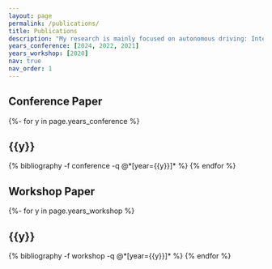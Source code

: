 ```yaml
---
layout: page
permalink: /publications/
title: Publications
description: "My research is mainly focused on autonomous driving: Intersection Management (e.g. traffic simulation with SUMO tools, and deadlock prevention) and 3D Perception (e.g. 3D auto labeling, weakly-supervised 3D object detection, domain adaptation, and sensor fusion)."
years_conference: [2024, 2022, 2021]
years_workshop: [2020]
nav: true
nav_order: 1
---
```

<!-- _pages/publications.md -->

<article>
<div class="publications">
<h2 class="publ-cat">Conference Paper</h2>
{%- for y in page.years_conference %}
  <h2 class="year">{{y}}</h2>
  {% bibliography -f conference -q @*[year={{y}}]* %}
{% endfor %}
</div>

<div class="publications">
<h2 class="publ-cat">Workshop Paper</h2>
{%- for y in page.years_workshop %}
  <h2 class="year">{{y}}</h2>
  {% bibliography -f workshop -q @*[year={{y}}]* %}
{% endfor %}
</div>
</article>